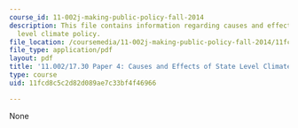 ```yaml
---
course_id: 11-002j-making-public-policy-fall-2014
description: This file contains information regarding causes and effects of state
  level climate policy.
file_location: /coursemedia/11-002j-making-public-policy-fall-2014/11fcd8c5c2d82d089ae7c33bf4f46966_MIT11_002JF14_pa4stud2.pdf
file_type: application/pdf
layout: pdf
title: '11.002/17.30 Paper 4: Causes and Effects of State Level Climate Policy'
type: course
uid: 11fcd8c5c2d82d089ae7c33bf4f46966

---
```

None